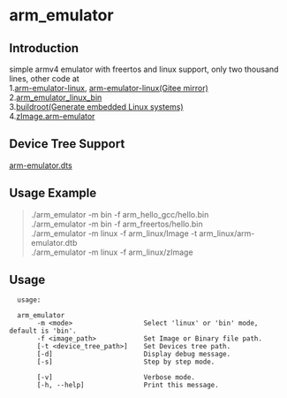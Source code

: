 # arm_emulator

## Introduction

simple armv4 emulator with freertos and linux support, only two thousand lines, other code at  
1.[arm-emulator-linux](https://github.com/hxdyxd/arm-emulator-linux), [arm-emulator-linux(Gitee mirror)](https://gitee.com/hxdyxd/arm-emulator-linux)  
2.[arm_emulator_linux_bin](https://github.com/hxdyxd/arm_emulator_linux_bin)  
3.[buildroot(Generate embedded Linux systems)](https://github.com/hxdyxd/buildroot)  
4.[zImage.arm-emulator](https://drive.google.com/drive/folders/1W0milmr0MT9K7TXI4cvJHEbDRon9gp-X?usp=sharing)

## Device Tree Support

[arm-emulator.dts](https://github.com/hxdyxd/arm-emulator-linux/blob/master/arch/arm/boot/dts/arm-emulator.dts)  

## Usage Example

> ./arm_emulator -m bin -f arm_hello_gcc/hello.bin  
> ./arm_emulator -m bin -f arm_freertos/hello.bin  
> ./arm_emulator -m linux -f arm_linux/Image -t arm_linux/arm-emulator.dtb  
> ./arm_emulator -m linux -f arm_linux/zImage  

## Usage

```
  usage:

  arm_emulator
       -m <mode>                  Select 'linux' or 'bin' mode, default is 'bin'.
       -f <image_path>            Set Image or Binary file path.
       [-t <device_tree_path>]    Set Devices tree path.
       [-d]                       Display debug message.
       [-s]                       Step by step mode.

       [-v]                       Verbose mode.
       [-h, --help]               Print this message.
```
